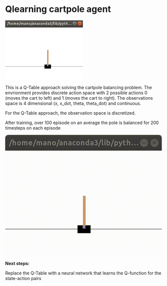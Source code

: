 # **Qlearning cartpole agent**

<img src="./env_image.png" width=250/>

This is a Q-Table approach solving the cartpole balancing problem. The envrionment provides discrete action space with 2 possible actions 0 (moves the cart to left) and 1 (moves the cart to right). The observations space is 4 dimensional (x, x_dot, theta, theta_dot) and continuous. 

For the Q-Table approach, the observation space is discretized. 

After training, over 100 episode on an average the pole is balanced for 200 timesteps on each episode

![Alt Text](./test1.gif)

**Next steps:**

Replace the Q-Table with a neural network that learns the Q-function for the state-action pairs